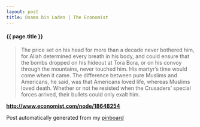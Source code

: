 ```yaml
---
layout: post
title: Osama bin Laden | The Economist
---
```


#### {{ page.title }}

> The price set on his head for more than a decade never bothered him, for Allah determined every breath in his body, and could ensure that the bombs dropped on his hideout at Tora Bora, or on his convoy through the mountains, never touched him. His martyr’s time would come when it came. The difference between pure Muslims and Americans, he said, was that Americans loved life, whereas Muslims loved death. Whether or not he resisted when the Crusaders’ special forces arrived, their bullets could only exalt him.  

<strong><a href='http://www.economist.com/node/18648254'>http://www.economist.com/node/18648254</a></strong>

Post automatically generated from my <a href="http://pinboard.in/u:ndfine">pinboard</a>
